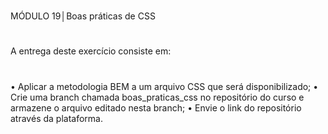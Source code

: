 #
MÓDULO 19│Boas práticas de CSS
#
A entrega deste exercício
consiste em:
#
• Aplicar a metodologia BEM a um arquivo CSS
que será disponibilizado;
• Crie uma branch chamada boas_praticas_css
no repositório do curso e armazene o arquivo
editado nesta branch;
• Envie o link do repositório através da
plataforma.
#